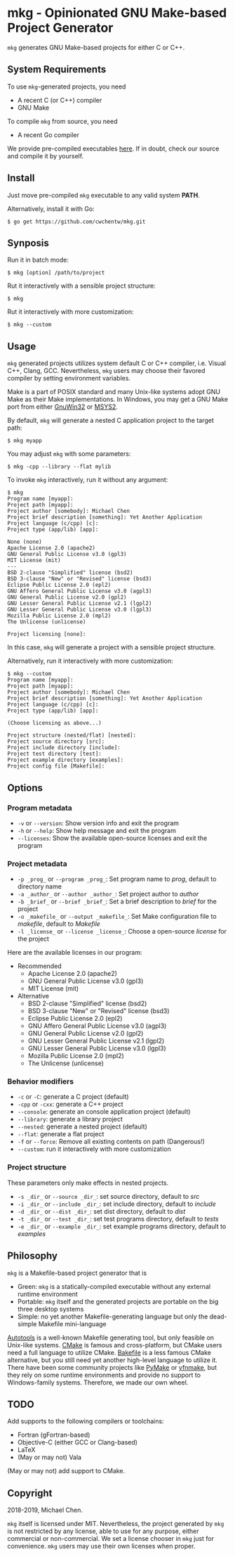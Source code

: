 # mkg - Opinionated GNU Make-based Project Generator

`mkg` generates GNU Make-based projects for either C or C++.

## System Requirements

To use `mkg`-generated projects, you need

* A recent C (or C++) compiler
* GNU Make

To compile `mkg` from source, you need

* A recent Go compiler

We provide pre-compiled executables [here](https://github.com/cwchentw/mkg/releases). If in doubt, check our source and compile it by yourself.

## Install

Just move pre-compiled `mkg` executable to any valid system **PATH**.

Alternatively, install it with Go:

```
$ go get https://github.com/cwchentw/mkg.git
```

## Synposis

Run it in batch mode:

```
$ mkg [option] /path/to/project
```

Rut it interactively with a sensible project structure:

```
$ mkg
```

Rut it interactively with more customization:

```
$ mkg --custom
```

## Usage

`mkg` generated projects utilizes system default C or C++ compiler, i.e. Visual C++, Clang, GCC. Nevertheless, `mkg` users may choose their favored compiler by setting environment variables.

Make is a part of POSIX standard and many Unix-like systems adopt GNU Make as their Make implementations. In Windows, you may get a GNU Make port from either [GnuWin32](http://gnuwin32.sourceforge.net/) or [MSYS2](https://www.msys2.org/).

By default, `mkg` will generate a nested C application project to the target path:

```
$ mkg myapp
```

You may adjust `mkg` with some parameters:

```
$ mkg -cpp --library --flat mylib
```

To invoke `mkg` interactively, run it without any argument:

```
$ mkg
Program name [myapp]:
Project path [myapp]:
Project author [somebody]: Michael Chen
Project brief description [something]: Yet Another Application
Project language (c/cpp) [c]:
Project type (app/lib) [app]:

None (none)
Apache License 2.0 (apache2)
GNU General Public License v3.0 (gpl3)
MIT License (mit)
---
BSD 2-clause "Simplified" license (bsd2)
BSD 3-clause "New" or "Revised" license (bsd3)
Eclipse Public License 2.0 (epl2)
GNU Affero General Public License v3.0 (agpl3)
GNU General Public License v2.0 (gpl2)
GNU Lesser General Public License v2.1 (lgpl2)
GNU Lesser General Public License v3.0 (lgpl3)
Mozilla Public License 2.0 (mpl2)
The Unlicense (unlicense)

Project licensing [none]:
```

In this case, `mkg` will generate a project with a sensible project structure.

Alternatively, run it interactively with more customization:

```
$ mkg --custom
Program name [myapp]:
Project path [myapp]:
Project author [somebody]: Michael Chen
Project brief description [something]: Yet Another Application
Project language (c/cpp) [c]:
Project type (app/lib) [app]:

(Choose licensing as above...)

Project structure (nested/flat) [nested]:
Project source directory [src]:
Project include directory [include]:
Project test directory [test]:
Project example directory [examples]:
Project config file [Makefile]:
```

## Options

### Program metadata

* `-v` or `--version`: Show version info and exit the program
* `-h` or `--help`: Show help message and exit the program
* `--licenses`: Show the available open-source licenses and exit the program

### Project metadata

* `-p _prog_` or `--program _prog_`: Set program name to _prog_, default to directory name
* `-a _author_` or `--author _author_`: Set project author to _author_
* `-b _brief_` or `--brief _brief_`: Set a brief description to _brief_ for the project
* `-o _makefile_` or `--output _makefile_`: Set Make configuration file to _makefile_, default to *Makefile*
* `-l _license_` or `--license _license_`: Choose a open-source _license_ for the project

Here are the available licenses in our program:

* Recommended
  * Apache License 2.0 (apache2)
  * GNU General Public License v3.0 (gpl3)
  * MIT License (mit)
* Alternative
  * BSD 2-clause "Simplified" license (bsd2)
  * BSD 3-clause "New" or "Revised" license (bsd3)
  * Eclipse Public License 2.0 (epl2)
  * GNU Affero General Public License v3.0 (agpl3)
  * GNU General Public License v2.0 (gpl2)
  * GNU Lesser General Public License v2.1 (lgpl2)
  * GNU Lesser General Public License v3.0 (lgpl3)
  * Mozilla Public License 2.0 (mpl2)
  * The Unlicense (unlicense)

### Behavior modifiers

* `-c` or `-C`: generate a C project (default)
* `-cpp` or `-cxx`: generate a C++ project
* `--console`: generate an console application project (default)
* `--library`: generate a library project
* `--nested`: generate a nested project (default)
* `--flat`: generate a flat project
* `-f` or `--force`: Remove all existing contents on path (Dangerous!)
* `--custom`: run it interactively with more customization

### Project structure

These parameters only make effects in nested projects.

* `-s _dir_` or `--source _dir_`: set source directory, default to *src*
* `-i _dir_` or `--include _dir_`: set include directory, default to *include*
* `-d _dir_` or `--dist _dir_`: set dist directory, default to *dist*
* `-t _dir_` or `--test _dir_`: set test programs directory, default to *tests*
* `-e _dir_` or `--example _dir_`: set example programs directory, default to *examples*

## Philosophy

`mkg` is a Makefile-based project generator that is

* Green: `mkg` is a statically-compiled executable without any external runtime environment
* Portable: `mkg` itself and the generated projects are portable on the big three desktop systems
* Simple: no yet another Makefile-generating language but only the dead-simple Makefile mini-language

[Autotools](https://www.gnu.org/savannah-checkouts/gnu/autoconf/manual/autoconf-2.69/html_node/The-GNU-Build-System.html#The-GNU-Build-System) is a well-known Makefile generating tool, but only feasible on Unix-like systems. [CMake](https://cmake.org/) is famous and cross-platform, but CMake users need a full language to utilize CMake. [Bakefile](https://bakefile.org/) is a less famous CMake alternative, but you still need yet another high-level language to utilize it. There have been some community projects like [PyMake](https://github.com/Melinysh/PyMake) or [vfnmake](https://github.com/Vifon/vfnmake), but they rely on some runtime environments and provide no support to Windows-family systems. Therefore, we made our own wheel.

## TODO

Add supports to the following compilers or toolchains:

* Fortran (gFortran-based)
* Objective-C (either GCC or Clang-based)
* LaTeX
* (May or may not) Vala

(May or may not) add support to CMake.

## Copyright

2018-2019, Michael Chen.

`mkg` itself is licensed under MIT. Nevertheless, the project generated by `mkg` is not restricted by any license, able to use for any purpose, either commercial or non-commercial. We set a license chooser in `mkg` just for convenience. `mkg` users may use their own licenses when proper.
